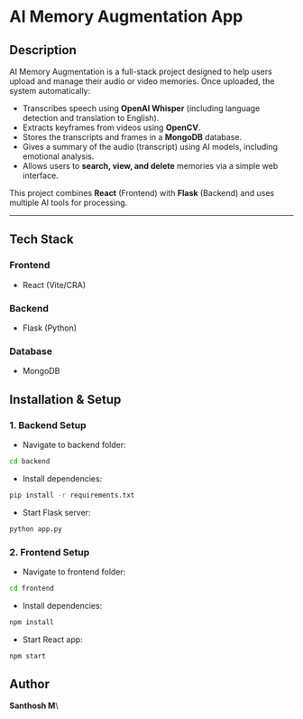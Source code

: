 # AI Memory Augmentation App

## Description

AI Memory Augmentation is a full-stack project designed to help users upload and manage their audio or video memories. Once uploaded, the system automatically:

- Transcribes speech using **OpenAI Whisper** (including language detection and translation to English).
- Extracts keyframes from videos using **OpenCV**.
- Stores the transcripts and frames in a **MongoDB** database.
- Gives a summary of the audio (transcript) using AI models, including emotional analysis.
- Allows users to **search, view, and delete** memories via a simple web interface.

This project combines **React** (Frontend) with **Flask** (Backend) and uses multiple AI tools for processing.

---
## Tech Stack

### Frontend

- React (Vite/CRA)

### Backend

- Flask (Python)

### Database

- MongoDB


## Installation & Setup

### 1. Backend Setup

- Navigate to backend folder:

```bash
cd backend
```

- Install dependencies:

```bash
pip install -r requirements.txt
```

- Start Flask server:

```bash
python app.py
```

### 2. Frontend Setup

- Navigate to frontend folder:

```bash
cd frontend
```

- Install dependencies:

```bash
npm install
```

- Start React app:

```bash
npm start
```
## Author

**Santhosh M**\


